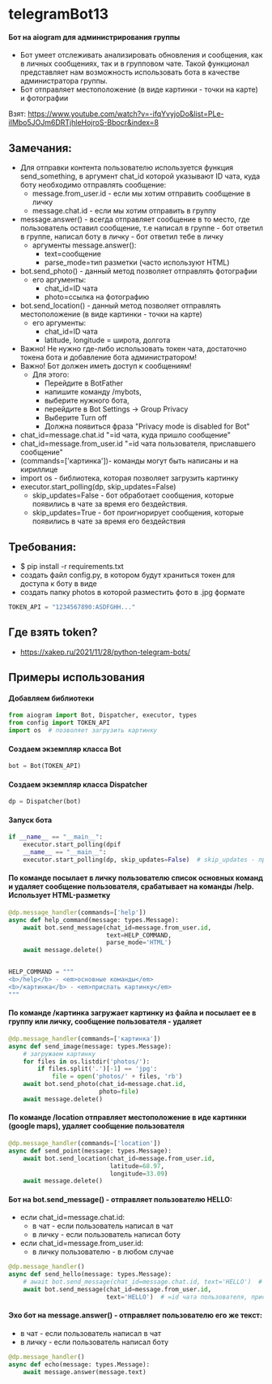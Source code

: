 # telegramBot13

#### Бот на aiogram для администрирования группы

* Бот умеет отслеживать анализировать обновления и сообщения, как в личных сообщениях, так и в групповом чате. Такой
  функционал представляет нам возможность использовать бота в качестве администратора группы.
* Бот отправляет местоположение (в виде картинки - точки на карте) и фотографии

Взят: https://www.youtube.com/watch?v=-ifqYvyjoDo&list=PLe-iIMbo5JOJm6DRTjhleHojroS-Bbocr&index=8

## Замечания:

* Для отправки контента пользователю используется функция send_something, в аргумент chat_id которой указывают ID чата,
  куда боту необходимо отправлять сообщение:
    * message.from_user.id - если мы хотим отправить сообщение в личку
    * message.chat.id - если мы хотим отправить в группу
* message.answer() - всегда отправляет сообщение в то место, где пользователь оставил сообщение, т.е написал в группе -
  бот ответил в группе, написал боту в личку - бот ответил тебе в личку
    * аргументы message.answer():
        * text=сообщение
        * parse_mode=тип разметки (часто используют HTML)
* bot.send_photo() - данный метод позволяет отправлять фотографии
    * его аргументы:
        * chat_id=ID чата
        * photo=ссылка на фотографию
* bot.send_location() - данный метод позволяет отправлять местоположение (в виде картинки - точки на карте)
    * его аргументы:
        * chat_id=ID чата
        * latitude, longitude = широта, долгота
* Важно! Не нужно где-либо использовать токен чата, достаточно токена бота и добавление бота администратором!
* Важно! Бот должен иметь доступ к сообщениям!
    * Для этого:
        * Перейдите в BotFather
        * напишите команду /mybots,
        * выберите нужного бота,
        * перейдите в Bot Settings → Group Privacy
        * Выберите Turn off
        * Должна появиться фраза "Privacy mode is disabled for Bot"
* chat_id=message.chat.id       "=id чата, куда пришло сообщение"
* chat_id=message.from_user.id  "=id чата пользователя, приславшего сообщение"
* (commands=['картинка'])- команды могут быть написаны и на кириллице
* import os - библиотека, которая позволяет загрузить картинку
* executor.start_polling(dp, skip_updates=False)
    * skip_updates=False - бот обработает сообщения, которые появились в чате за время его бездействия.
    * skip_updates=True - бот проигнорирует сообщения, которые появились в чате за время его бездействия

## Требования:

* $ pip install -r requirements.txt
* создать файл config.py, в котором будут храниться токен для доступа к боту в виде
* создать папку photos в которой разместить фото в .jpg формате

```python 
TOKEN_API = "1234567890:ASDFGHH..."
```

## Где взять token?

* https://xakep.ru/2021/11/28/python-telegram-bots/

## Примеры использования

#### Добавляем библиотеки

```python
from aiogram import Bot, Dispatcher, executor, types
from config import TOKEN_API
import os  # позволяет загрузить картинку
```

#### Создаем экземпляр класса Bot

```python
bot = Bot(TOKEN_API)
```

#### Создаем экземпляр класса Dispatcher

```python
dp = Dispatcher(bot)
```

#### Запуск бота

```python
if __name__ == "__main__":
    executor.start_polling(dpif
    __name__ == "__main__":
    executor.start_polling(dp, skip_updates=False)  # skip_updates - проверка обновлений (когда бот был выключен)
```

#### По команде посылает в личку пользователю список основных команд и удаляет сообщение пользователя, срабатывает на команды /help. Использует HTML-разметку

```python
@dp.message_handler(commands=['help'])
async def help_command(message: types.Message):
    await bot.send_message(chat_id=message.from_user.id,
                           text=HELP_COMMAND,
                           parse_mode='HTML')
    await message.delete()


HELP_COMMAND = """
<b>/help</b> - <em>основные команды</em>
<b>/картинка</b> - <em>прислать картинку</em>
"""
```

#### По команде /картинка загружает картинку из файла и посылает ее в группу или личку, сообщение пользователя - удаляет

```python
@dp.message_handler(commands=['картинка'])
async def send_image(message: types.Message):
    # загружаем картинку
    for files in os.listdir('photos/'):
        if files.split('.')[-1] == 'jpg':
            file = open('photos/' + files, 'rb')
    await bot.send_photo(chat_id=message.chat.id,
                         photo=file)
    await message.delete()
```

#### По команде /location отправляет местоположение в иде картинки (google maps), удаляет сообщение пользователя

```python
@dp.message_handler(commands=['location'])
async def send_point(message: types.Message):
    await bot.send_location(chat_id=message.from_user.id,
                            latitude=68.97,
                            longitude=33.09)
    await message.delete()
```

#### Бот на bot.send_message() - отправляет пользователю HELLO:

* если chat_id=message.chat.id:
    * в чат - если пользователь написал в чат
    * в личку - если пользователь написал боту
* если chat_id=message.from_user.id:
    * в личку пользователю - в любом случае

```python
@dp.message_handler()
async def send_hello(message: types.Message):
    # await bot.send_message(chat_id=message.chat.id, text='HELLO')  # =id чата, куда пришло сообщение
    await bot.send_message(chat_id=message.from_user.id,
                           text='HELLO')  # =id чата пользователя, приславшего сообщение
```

#### Эхо бот на message.answer() - отправляет пользователю его же текст:

* в чат - если пользователь написал в чат
* в личку - если пользователь написал боту

```python
@dp.message_handler()
async def echo(message: types.Message):
    await message.answer(message.text)
```